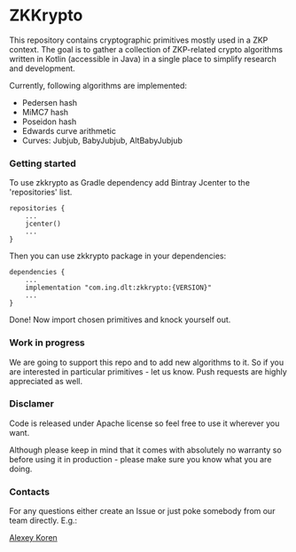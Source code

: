 # ZKKrypto

This repository contains cryptographic primitives mostly used in a ZKP context. The goal is to gather a collection of ZKP-related crypto algorithms written in Kotlin (accessible in Java) in a single place to simplify research and development.

Currently, following algorithms are implemented:

- Pedersen hash
- MiMC7 hash
- Poseidon hash
- Edwards curve arithmetic
- Curves: Jubjub, BabyJubjub, AltBabyJubjub

### Getting started

To use zkkrypto as Gradle dependency add Bintray Jcenter to the 'repositories' list.

```
repositories {
    ...
    jcenter()
    ...
}
```
Then you can use zkkrypto package in your dependencies:
```
dependencies {
    ...
    implementation "com.ing.dlt:zkkrypto:{VERSION}"
    ...
}
```
Done! Now import chosen primitives and knock yourself out.

### Work in progress

We are going to support this repo and to add new algorithms to it. So if you are interested in particular primitives - let us know. Push requests are highly appreciated as well.


### Disclamer

Code is released under Apache license so feel free to use it wherever you want. 

Although please keep in mind that it comes with absolutely no warranty so before using it in production - please make sure you know what you are doing. 

### Contacts

For any questions either create an Issue or just poke somebody from our team directly. E.g.:

[Alexey Koren](https://www.linkedin.com/in/alexeykoren/ "LinkedIn")
